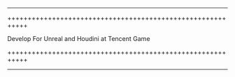 ----

+++++++++++++++++++++++++++++++++++++++++++++++++++++++++++

Develop For Unreal and Houdini at Tencent Game

+++++++++++++++++++++++++++++++++++++++++++++++++++++++++++

----

